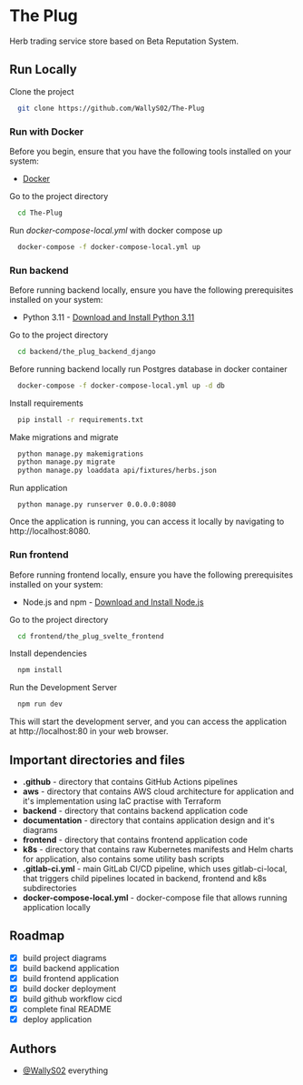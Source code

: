 # The Plug
Herb trading service store based on Beta Reputation System.
## Run Locally
Clone the project

```bash
  git clone https://github.com/WallyS02/The-Plug
```

### Run with Docker
Before you begin, ensure that you have the following tools installed on your system:

- [Docker](https://www.docker.com/get-started)

Go to the project directory

```bash
  cd The-Plug
```

Run *docker-compose-local.yml* with docker compose up

```bash
  docker-compose -f docker-compose-local.yml up  
```

### Run backend
Before running backend locally, ensure you have the following prerequisites installed on your system:
- Python 3.11 - [Download and Install Python 3.11](https://www.python.org/downloads/)

Go to the project directory

```bash
  cd backend/the_plug_backend_django
```
Before running backend locally run Postgres database in docker container
```bash
  docker-compose -f docker-compose-local.yml up -d db
```
Install requirements
```bash
  pip install -r requirements.txt
```
Make migrations and migrate
```bash
  python manage.py makemigrations
  python manage.py migrate
  python manage.py loaddata api/fixtures/herbs.json
```
Run application
```
  python manage.py runserver 0.0.0.0:8080
```
Once the application is running, you can access it locally by navigating to http://localhost:8080.

### Run frontend
Before running frontend locally, ensure you have the following prerequisites installed on your system:
- Node.js and npm - [Download and Install Node.js](https://nodejs.org/)

Go to the project directory
```bash
  cd frontend/the_plug_svelte_frontend
```
Install dependencies
```bash
  npm install
```
Run the Development Server
```bash
  npm run dev
```
This will start the development server, and you can access the application at http://localhost:80 in your web browser.

## Important directories and files
* **.github** - directory that contains GitHub Actions pipelines
* **aws** - directory that contains AWS cloud architecture for application and it's implementation using IaC practise with Terraform
* **backend** - directory that contains backend application code
* **documentation** - directory that contains application design and it's diagrams
* **frontend** - directory that contains frontend application code
* **k8s** - directory that contains raw Kubernetes manifests and Helm charts for application, also contains some utility bash scripts
* **.gitlab-ci.yml** - main GitLab CI/CD pipeline, which uses gitlab-ci-local, that triggers child pipelines located in backend, frontend and k8s subdirectories
* **docker-compose-local.yml** - docker-compose file that allows running application locally

## Roadmap
- [x] build project diagrams
- [x] build backend application
- [x] build frontend application
- [x] build docker deployment
- [x] build github workflow cicd
- [x] complete final README
- [x] deploy application
## Authors
- [@WallyS02](https://github.com/WallyS02) everything
